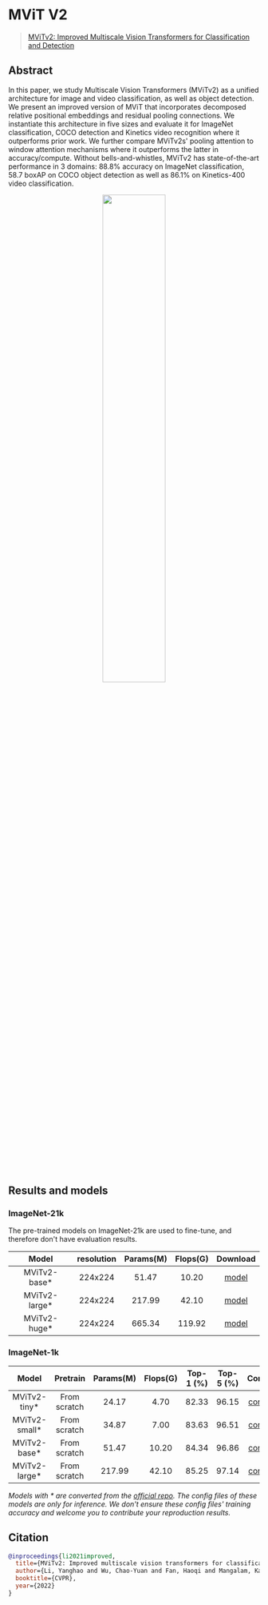 # MViT V2

> [MViTv2: Improved Multiscale Vision Transformers for Classification and Detection](http://openaccess.thecvf.com//content/CVPR2022/papers/Li_MViTv2_Improved_Multiscale_Vision_Transformers_for_Classification_and_Detection_CVPR_2022_paper.pdf)

<!-- [ALGORITHM] -->

## Abstract

In this paper, we study Multiscale Vision Transformers (MViTv2) as a unified architecture for image and video
classification, as well as object detection. We present an improved version of MViT that incorporates
decomposed relative positional embeddings and residual pooling connections. We instantiate this architecture
in five sizes and evaluate it for ImageNet classification, COCO detection and Kinetics video recognition where
it outperforms prior work. We further compare MViTv2s' pooling attention to window attention mechanisms where
it outperforms the latter in accuracy/compute. Without bells-and-whistles, MViTv2 has state-of-the-art
performance in 3 domains: 88.8% accuracy on ImageNet classification, 58.7 boxAP on COCO object detection as
well as 86.1% on Kinetics-400 video classification.

<div align=center>
<img src="https://user-images.githubusercontent.com/26739999/180376227-755243fa-158e-4068-940a-416036519665.png" width="50%"/>
</div>

## Results and models

### ImageNet-21k

The pre-trained models on ImageNet-21k are used to fine-tune, and therefore don't have evaluation results.

|     Model      | resolution | Params(M) | Flops(G) |  Download   |
| :------------: | :--------: | :-------: | :------: | :---------: |
| MViTv2-base\*  |  224x224   |   51.47   |  10.20   | [model](<>) |
| MViTv2-large\* |  224x224   |  217.99   |  42.10   | [model](<>) |
| MViTv2-huge\*  |  224x224   |  665.34   |  119.92  | [model](<>) |

### ImageNet-1k

|     Model      |   Pretrain   | Params(M) | Flops(G) | Top-1 (%) | Top-5 (%) |                 Config                  |                                               Download                                               |
| :------------: | :----------: | :-------: | :------: | :-------: | :-------: | :-------------------------------------: | :--------------------------------------------------------------------------------------------------: |
| MViTv2-tiny\*  | From scratch |   24.17   |   4.70   |   82.33   |   96.15   | [config](./mvitv2-tiny_8xb256_in1k.py)  | [model](https://download.openmmlab.com/mmclassification/v0/mvit/mvitv2-tiny_3rdparty_in1k_20220722-db7beeef.pth) |
| MViTv2-small\* | From scratch |   34.87   |   7.00   |   83.63   |   96.51   | [config](./mvitv2-small_8xb256_in1k.py) | [model](https://download.openmmlab.com/mmclassification/v0/mvit/mvitv2-small_3rdparty_in1k_20220722-986bd741.pth) |
| MViTv2-base\*  | From scratch |   51.47   |  10.20   |   84.34   |   96.86   | [config](./mvitv2-base_8xb256_in1k.py)  | [model](https://download.openmmlab.com/mmclassification/v0/mvit/mvitv2-base_3rdparty_in1k_20220722-9c4f0a17.pth) |
| MViTv2-large\* | From scratch |  217.99   |  42.10   |   85.25   |   97.14   | [config](./mvitv2-large_8xb256_in1k.py) | [model](https://download.openmmlab.com/mmclassification/v0/mvit/mvitv2-large_3rdparty_in1k_20220722-2b57b983.pth) |

*Models with * are converted from the [official repo](https://github.com/facebookresearch/mvit). The config files of these models are only for inference. We don't ensure these config files' training accuracy and welcome you to contribute your reproduction results.*

## Citation

```bibtex
@inproceedings{li2021improved,
  title={MViTv2: Improved multiscale vision transformers for classification and detection},
  author={Li, Yanghao and Wu, Chao-Yuan and Fan, Haoqi and Mangalam, Karttikeya and Xiong, Bo and Malik, Jitendra and Feichtenhofer, Christoph},
  booktitle={CVPR},
  year={2022}
}
```
